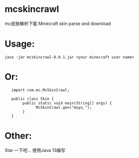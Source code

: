 # mcskincrawl
mc皮肤解析下载
Minecraft skin parse and download
# Usage:
`java -jar mcskincrawl-0.0.1.jar <your minecraft user name>`

# Or:
```
   import com.mc.McSkinCrawl;

   public class Skin {
        public static void main(String[] args) {
    	      McSkinCrawl.gen("muyu_");
        }
   }
```
# Other:
Star 一下吧...
使用Java 13编写
